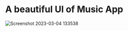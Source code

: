 # A beautiful UI of Music App


![Screenshot 2023-03-04 133538](https://user-images.githubusercontent.com/78291316/222884753-744e7ef8-27a3-4ebb-8bb7-d2a4a643b314.png)
